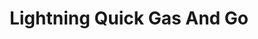 ---
title: "Lightning Quick Gas And Go"
url: /petersburg/lightning-quick-gas-and-go/
shop: convenience
---